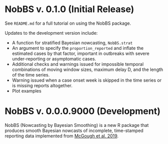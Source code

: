 
NobBS v. 0.1.0 (Initial Release)
================================

See `README.md` for a full tutorial on using the NobBS package.

Updates to the development version include:

-   A function for stratified Bayesian nowcasting, `NobBS.strat`
-   An argument to specify the `proportion_reported` and inflate the estimated cases by that factor, important in outbreaks with severe under-reporting or asymptomatic cases.
-   Additional checks and warnings issued for impossible temporal combinations of moving window sizes, maximum delay D, and the length of the time series.
-   Warning issued when a case onset week is skipped in the time series or is missing reports altogether.
-   Plot examples

NobBS v. 0.0.0.9000 (Development)
=================================

NobBS (Nowcasting by Bayesian Smoothing) is a new R package that produces smooth Bayesian nowcasts of incomplete, time-stamped reporting data implemented from [McGough et al. 2019](https://www.biorxiv.org/content/10.1101/663823v1.full).
